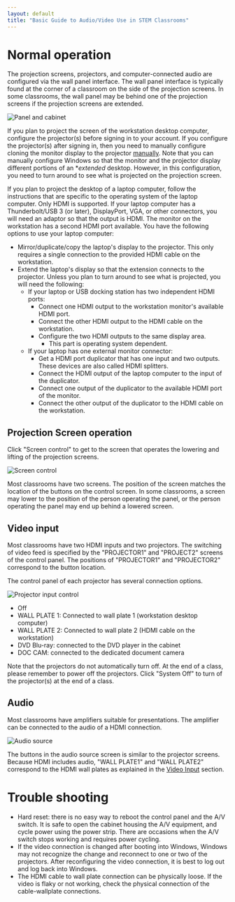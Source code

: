 ```yaml
---
layout: default
title: "Basic Guide to Audio/Video Use in STEM Classrooms"
---
```


# Normal operation

The projection screens, projectors, and computer-connected audio are configured via the wall panel interface. The wall panel interface is typically found at the corner of a classroom on the side of the projection screens. In some classrooms, the wall panel may be behind one of the projection screens if the projection screens are extended.

![Panel and cabinet](panelAndCabinet.png)

If you plan to project the screen of the workstation desktop computer, configure the projector(s) before signing in to your account. If you configure the projector(s) after signing in, then you need to manually configure cloning the monitor display to the projector [manually](https://support.microsoft.com/en-us/windows/connect-to-a-projector-or-pc-7e170c39-58dc-c866-7d55-be2372632892). Note that you can manually configure Windows so that the monitor and the projector display different portions of an **extended* desktop. However, in this configuration, you need to turn around to see what is projected on the projection screen.

If you plan to project the desktop of a laptop computer, follow the instructions that are specific to the operating system of the laptop computer. Only HDMI is supported. If your laptop computer has a Thunderbolt/USB 3 (or later), DisplayPort, VGA, or other connectors, you will need an adaptor so that the output is HDMI. The monitor on the workstation has a second HDMI port available. You have the following options to use your laptop computer:

* Mirror/duplicate/copy the laptop's display to the projector. This only requires a single connection to the provided HDMI cable on the workstation.
* Extend the laptop's display so that the extension connects to the projector. Unless you plan to turn around to see what is projected, you will need the following:
  * If your laptop or USB docking station has two independent HDMI ports:
    * Connect one HDMI output to the workstation monitor's available HDMI port.
    * Connect the other HDMI output to the HDMI cable on the workstation.
    * Configure the two HDMI outputs to the same display area.
      * This part is operating system dependent.
  * If your laptop has one external monitor connector:
    * Get a HDMI port duplicator that has one input and two outputs. These devices are also called HDMI splitters.
    * Connect the HDMI output of the laptop computer to the input of the duplicator.
    * Connect one output of the duplicator to the available HDMI port of the monitor.
    * Connect the other output of the duplicator to the HDMI cable on the workstation.

## Projection Screen operation

Click "Screen control" to get to the screen that operates the lowering and lifting of the projection screens.

![Screen control](screenControl.png)

Most classrooms have two screens. The position of the screen matches the location of the buttons on the control screen. In some classrooms, a screen may lower to the position of the person operating the panel, or the person operating the panel may end up behind a lowered screen.


## Video input

Most classrooms have two HDMI inputs and two projectors. The switching of video feed is specified by the "PROJECTOR1" and "PROJECT2" screens of the control panel. The positions of "PROJECTOR1" and "PROJECTOR2" correspond to the button location.

The control panel of each projector has several connection options.

![Projector input control](projector.jpg)

* Off
* WALL PLATE 1: Connected to wall plate 1 (workstation desktop computer)
* WALL PLATE 2: Connected to wall plate 2 (HDMI cable on the workstation)
* DVD Blu-ray: connected to the DVD player in the cabinet
* DOC CAM: connected to the dedicated document camera

Note that the projectors do not automatically turn off. At the end of a class, please remember to power off the projectors. Click "System Off" to turn of the projector(s) at the end of a class.

## Audio

Most classrooms have amplifiers suitable for presentations. The amplifier can be connected to the audio of a HDMI connection.

![Audio source](audioSource.jpg)

The buttons in the audio source screen is similar to the projector screens. Because HDMI includes audio, "WALL PLATE1" and "WALL PLATE2" correspond to the HDMI wall plates as explained in the [Video Input](#Video-input) section. 

# Trouble shooting

* Hard reset: there is no easy way to reboot the control panel and the A/V switch. It is safe to open the cabinet housing the A/V equipment, and cycle power using the power strip. There are occasions when the A/V switch stops working and requires power cycling.
* If the video connection is changed after booting into Windows, Windows may not recognize the change and reconnect to one or two of the projectors. After reconfiguring the video connection, it is best to log out and log back into Windows.
* The HDMI cable to wall plate connection can be physically loose. If the video is flaky or not working, check the physical connection of the cable-wallplate connections.
